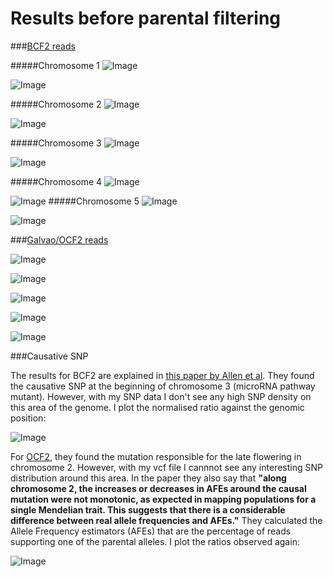 
Results before parental filtering 
====

###[BCF2 reads](http://bioinfo.mpipz.mpg.de/shoremap/SHOREmap_v3.0.html)

#####Chromosome 1 
![Image](https://github.com/pilarcormo/SNP_distribution_method/blob/master/Reads/BCF2/BCF2_chromosome1/Rplot.hmhtdensities_magblue.png?raw=true)

![Image](https://github.com/pilarcormo/SNP_distribution_method/blob/master/Reads/BCF2/BCF2_chromosome1/Rplot.hist%26den.png?raw=true)


#####Chromosome 2 
![Image](https://github.com/pilarcormo/SNP_distribution_method/blob/master/Reads/BCF2/BCF2_chromosome2/Rplot.hmhtdensities_magblu.png?raw=true)

![Image](https://github.com/pilarcormo/SNP_distribution_method/blob/master/Reads/BCF2/BCF2_chromosome2/Rplot.hist%26den.png?raw=true)

#####Chromosome 3
![Image](https://github.com/pilarcormo/SNP_distribution_method/blob/master/Reads/BCF2/BCF2_chromosome3/Rplot.hmht.png?raw=true)

![Image](https://github.com/pilarcormo/SNP_distribution_method/blob/master/Reads/BCF2/BCF2_chromosome3/Rplot.hist%26den.png?raw=true)


#####Chromosome 4
![Image](https://github.com/pilarcormo/SNP_distribution_method/blob/master/Reads/BCF2/BCF2_chromosome4/Rplot.hmhtdensities_magblu.png?raw=true)

![Image](https://github.com/pilarcormo/SNP_distribution_method/blob/master/Reads/BCF2/BCF2_chromosome4/Rplot.hist%26den.png?raw=true)
#####Chromosome 5 
![Image](https://github.com/pilarcormo/SNP_distribution_method/blob/master/Reads/BCF2/BCF2_chromosome5/Rplot.hmhtdensities_magblu.png?raw=true)

![Image](https://github.com/pilarcormo/SNP_distribution_method/blob/master/Reads/BCF2/BCF2_chromosome5/Rplot.hist%26den.png?raw=true)

###[Galvao/OCF2 reads](http://bioinfo.mpipz.mpg.de/shoremap/SHOREmap_v3.0.html)

![Image](https://github.com/pilarcormo/SNP_distribution_method/blob/master/Reads/OCF2/chromosome1/Rplot.hmht.png?raw=true)

![Image](https://github.com/pilarcormo/SNP_distribution_method/blob/master/Reads/OCF2/chromosome2/Rplot.hmht.png?raw=true)

![Image](https://github.com/pilarcormo/SNP_distribution_method/blob/master/Reads/OCF2/chromosome3/Rplot.hmht.png?raw=true)

![Image](https://github.com/pilarcormo/SNP_distribution_method/blob/master/Reads/OCF2/chromosome4/Rplot.hmht.png?raw=true)

![Image](https://github.com/pilarcormo/SNP_distribution_method/blob/master/Reads/OCF2/chromosome5/Rplot.hmht.png?raw=true)



###Causative SNP

The results for BCF2 are explained in [this paper by Allen et al](http://www.ncbi.nlm.nih.gov/pmc/articles/PMC3772335/#SM3). They found the causative SNP at the beginning of chromosome 3  (microRNA pathway mutant). However, with my SNP data I don't see any high SNP density on this area of the genome. I plot the normalised ratio against the genomic position:

![Image](https://github.com/pilarcormo/SNP_distribution_method/blob/master/Reads/BCF2/BCF2_chromosome3/Rplot.ratio.png?raw=true)

For [OCF2](http://onlinelibrary.wiley.com/doi/10.1111/j.1365-313X.2012.04993.x/full#ss9), they found the mutation responsible for the late flowering in chromosome 2. However, with my vcf file I cannnot see any interesting SNP distribution around this area. In the paper they also say that **"along chromosome 2, the increases or decreases in AFEs around the causal mutation were not monotonic, as expected in mapping populations for a single Mendelian trait. This suggests that there is a considerable difference between real allele frequencies and AFEs."** They calculated the Allele Frequency estimators (AFEs) that are the percentage of reads supporting one of the parental alleles. I plot the ratios observed again:


![Image](https://github.com/pilarcormo/SNP_distribution_method/blob/master/Reads/OCF2/chromosome2/Rplot.ratio.png?raw=true)


